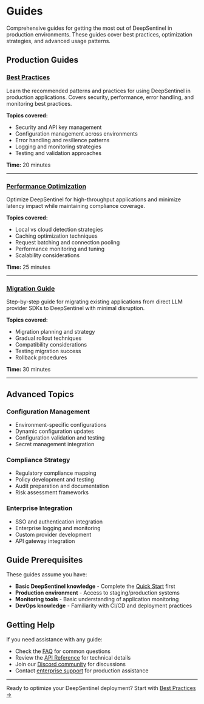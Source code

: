 # Guides

Comprehensive guides for getting the most out of DeepSentinel in production environments. These guides cover best practices, optimization strategies, and advanced usage patterns.

## Production Guides

### [Best Practices](best-practices.md)
Learn the recommended patterns and practices for using DeepSentinel in production applications. Covers security, performance, error handling, and monitoring best practices.

**Topics covered:**
- Security and API key management
- Configuration management across environments
- Error handling and resilience patterns
- Logging and monitoring strategies
- Testing and validation approaches

**Time:** 20 minutes

---

### [Performance Optimization](performance.md)
Optimize DeepSentinel for high-throughput applications and minimize latency impact while maintaining compliance coverage.

**Topics covered:**
- Local vs cloud detection strategies
- Caching optimization techniques
- Request batching and connection pooling
- Performance monitoring and tuning
- Scalability considerations

**Time:** 25 minutes

---

### [Migration Guide](migration.md)
Step-by-step guide for migrating existing applications from direct LLM provider SDKs to DeepSentinel with minimal disruption.

**Topics covered:**
- Migration planning and strategy
- Gradual rollout techniques
- Compatibility considerations
- Testing migration success
- Rollback procedures

**Time:** 30 minutes

---

## Advanced Topics

### Configuration Management
- Environment-specific configurations
- Dynamic configuration updates
- Configuration validation and testing
- Secret management integration

### Compliance Strategy
- Regulatory compliance mapping
- Policy development and testing
- Audit preparation and documentation
- Risk assessment frameworks

### Enterprise Integration
- SSO and authentication integration
- Enterprise logging and monitoring
- Custom provider development
- API gateway integration

## Guide Prerequisites

These guides assume you have:

- **Basic DeepSentinel knowledge** - Complete the [Quick Start](../quickstart.md) first
- **Production environment** - Access to staging/production systems
- **Monitoring tools** - Basic understanding of application monitoring
- **DevOps knowledge** - Familiarity with CI/CD and deployment practices

## Getting Help

If you need assistance with any guide:

- Check the [FAQ](../faq.md) for common questions
- Review the [API Reference](../reference/) for technical details
- Join our [Discord community](https://discord.gg/deepsentinel) for discussions
- Contact [enterprise support](mailto:enterprise@deepsentinel.ai) for production assistance

---

Ready to optimize your DeepSentinel deployment? Start with [Best Practices →](best-practices.md)